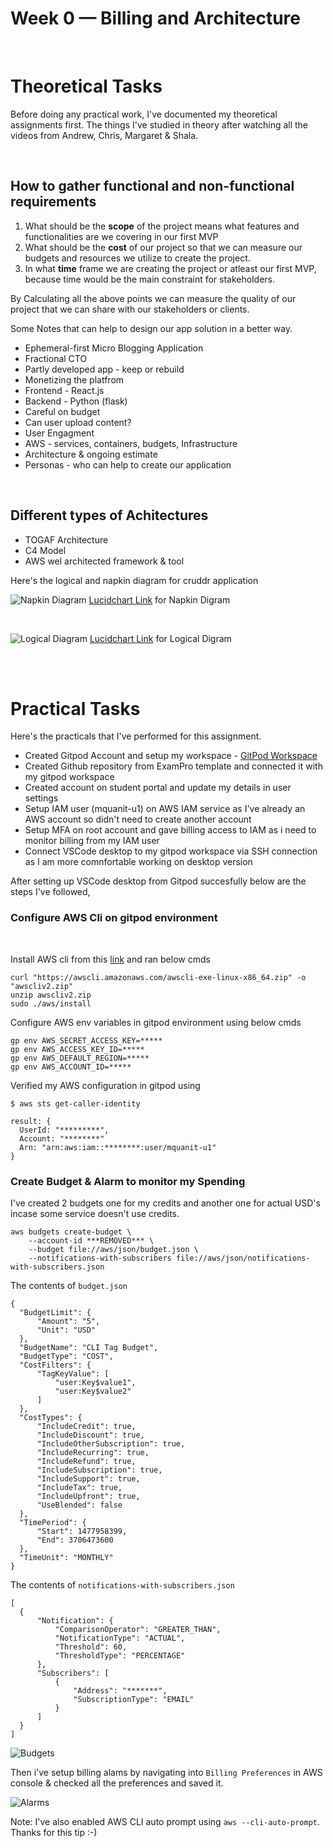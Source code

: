 # Week 0 — Billing and Architecture
<br />

# Theoretical Tasks
Before doing any practical work, I've documented my theoretical assignments first. 
The things I've studied in theory after watching all the videos from Andrew, Chris, Margaret & Shala.

<br />

## How to gather functional and non-functional requirements

1. What should be the **scope** of the project means what features and functionalities are we covering in our first MVP
2. What should be the **cost** of our project so that we can measure our budgets and resources we utilize to create the project.
3. In what **time** frame we are creating the project or atleast our first MVP, because time would be the main constraint for stakeholders.

By Calculating all the above points we can measure the quality of our project that we can share with our stakeholders or clients.

Some Notes that can help to design our app solution in a better way.

- Ephemeral-first Micro Blogging Application
- Fractional CTO
- Partly developed app - keep or rebuild
- Monetizing the platfrom
- Frontend - React.js
- Backend - Python  (flask)
- Careful on budget
- Can user upload content?
- User Engagment
- AWS - services, containers, budgets, Infrastructure
- Architecture & ongoing estimate 
- Personas - who can help to create our application

<br />

## Different types of Achitectures

- TOGAF Architecture
- C4 Model
- AWS wel architected framework & tool

Here's the logical and napkin diagram for cruddr application

![Napkin Diagram](../_docs/assets/napkin-diagram.jpeg)
[Lucidchart Link](https://lucid.app/documents/view/0fa947d2-825d-4024-bcc4-fde549375f9c/view) for Napkin Digram

<br />

![Logical Diagram](../_docs/assets/logical-diagram.png)
[Lucidchart Link](https://lucid.app/lucidchart/107716e7-8c87-4e91-9533-eec565b05b51/view) for Logical Digram


<br />
<br />

# Practical Tasks

Here's the practicals that I've performed for this assignment.

- Created Gitpod Account and setup my workspace - [GitPod Workspace](https://mohammadqua-awsbootcamp-3mtwn1cehr4.ws-us87.gitpod.io/)
- Created Github repository from ExamPro template and connected it with my gitpod workspace
- Created account on student portal and update my details in user settings
- Setup IAM user (mquanit-u1) on AWS IAM service as I've already an AWS account so didn't need to create another account
- Setup MFA on root account and gave billing access to IAM as i need to monitor billing from my IAM user
- Connect VSCode desktop to my gitpod workspace via SSH connection as I am more comnfortable working on desktop version

After setting up VSCode desktop from Gitpod succesfully below are the steps I've followed,

### Configure AWS Cli on gitpod environment

<br />

Install AWS cli from this [link](https://docs.aws.amazon.com/cli/latest/userguide/getting-started-install.html) and ran below cmds
```
curl "https://awscli.amazonaws.com/awscli-exe-linux-x86_64.zip" -o "awscliv2.zip"
unzip awscliv2.zip
sudo ./aws/install
```

Configure AWS env variables in gitpod environment using below cmds
```
gp env AWS_SECRET_ACCESS_KEY=*****
gp env AWS_ACCESS_KEY_ID=*****
gp env AWS_DEFAULT_REGION=*****
gp env AWS_ACCOUNT_ID=*****
```

Verified my AWS configuration in gitpod using
```
$ aws sts get-caller-identity

result: {
  UserId: "*********",
  Account: "********"
  Arn: "arn:aws:iam::********:user/mquanit-u1"
}
```


### Create Budget & Alarm to monitor my Spending

I've created 2 budgets one for my credits and another one for actual USD's incase some service doesn't use credits.

```
aws budgets create-budget \
    --account-id ***REMOVED*** \
    --budget file://aws/json/budget.json \
    --notifications-with-subscribers file://aws/json/notifications-with-subscribers.json
```

The contents of ```budget.json```

```
{
  "BudgetLimit": {
      "Amount": "5",
      "Unit": "USD"
  },
  "BudgetName": "CLI Tag Budget",
  "BudgetType": "COST",
  "CostFilters": {
      "TagKeyValue": [
          "user:Key$value1",
          "user:Key$value2"
      ]
  },
  "CostTypes": {
      "IncludeCredit": true,
      "IncludeDiscount": true,
      "IncludeOtherSubscription": true,
      "IncludeRecurring": true,
      "IncludeRefund": true,
      "IncludeSubscription": true,
      "IncludeSupport": true,
      "IncludeTax": true,
      "IncludeUpfront": true,
      "UseBlended": false
  },
  "TimePeriod": {
      "Start": 1477958399,
      "End": 3706473600
  },
  "TimeUnit": "MONTHLY"
}
```
The contents of ```notifications-with-subscribers.json```

```
[
  {
      "Notification": {
          "ComparisonOperator": "GREATER_THAN",
          "NotificationType": "ACTUAL",
          "Threshold": 60,
          "ThresholdType": "PERCENTAGE"
      },
      "Subscribers": [
          {
              "Address": "*******",
              "SubscriptionType": "EMAIL"
          }
      ]
  }
]
```
![Budgets](../_docs/assets/Billing-Management-Console.png)


Then i've setup billing alams by navigating into ```Billing Preferences``` in AWS console & checked all the preferences and saved it.

![Alarms](../_docs/assets/alarms-pref.png)

Note: I've also enabled AWS CLI auto prompt using ```aws --cli-auto-prompt```. Thanks for this tip :-)





